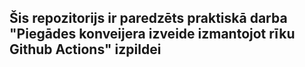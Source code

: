 ## Šis repozitorijs ir paredzēts praktiskā darba "Piegādes konveijera izveide izmantojot rīku Github Actions" izpildei
